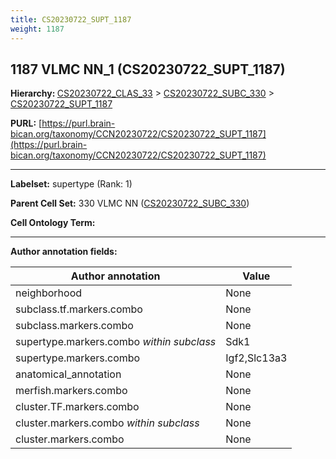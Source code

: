 ```yaml
---
title: CS20230722_SUPT_1187
weight: 1187
---
```

## 1187 VLMC NN_1 (CS20230722_SUPT_1187)
<b>Hierarchy: </b>
[CS20230722_CLAS_33](../CS20230722_CLAS_33) >
[CS20230722_SUBC_330](../CS20230722_SUBC_330) >
[CS20230722_SUPT_1187](../CS20230722_SUPT_1187)

**PURL:** [https://purl.brain-bican.org/taxonomy/CCN20230722/CS20230722_SUPT_1187](https://purl.brain-bican.org/taxonomy/CCN20230722/CS20230722_SUPT_1187)

---


**Labelset:** supertype (Rank: 1)

**Parent Cell Set:** 330 VLMC NN ([CS20230722_SUBC_330](../CS20230722_SUBC_330))



**Cell Ontology Term:** 

[MARKER GENES.]: #


---

[TRANSFERRED ANNOTATIONS.]: #


[AUTHOR ANNOTATION FIELDS.]: #


**Author annotation fields:**

| Author annotation | Value |
|-------------------|-------|
|neighborhood|None|
|subclass.tf.markers.combo|None|
|subclass.markers.combo|None|
|supertype.markers.combo _within subclass_|Sdk1|
|supertype.markers.combo|Igf2,Slc13a3|
|anatomical_annotation|None|
|merfish.markers.combo|None|
|cluster.TF.markers.combo|None|
|cluster.markers.combo _within subclass_|None|
|cluster.markers.combo|None|
